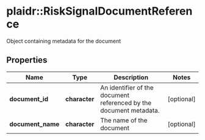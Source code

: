 # plaidr::RiskSignalDocumentReference

Object containing metadata for the document

## Properties
Name | Type | Description | Notes
------------ | ------------- | ------------- | -------------
**document_id** | **character** | An identifier of the document referenced by the document metadata. | [optional] 
**document_name** | **character** | The name of the document | [optional] 


